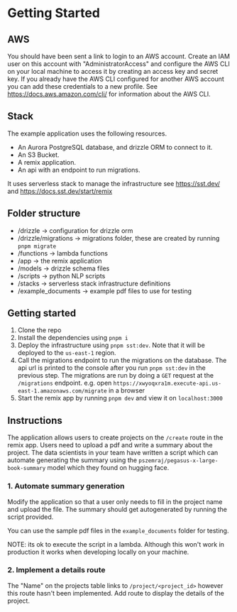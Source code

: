 # Getting Started

## AWS

You should have been sent a link to login to an AWS account. Create an IAM user on this account with "AdministratorAccess" and configure the AWS CLI on your local machine to access it by creating an access key and secret key. If you already have the AWS CLI configured for another AWS account you can add these credentials to a new profile. See https://docs.aws.amazon.com/cli/ for information about the AWS CLI.

## Stack

The example application uses the following resources.

- An Aurora PostgreSQL database, and drizzle ORM to connect to it.
- An S3 Bucket.
- A remix application.
- An api with an endpoint to run migrations.

It uses serverless stack to manage the infrastructure see https://sst.dev/ and https://docs.sst.dev/start/remix

## Folder structure

- /drizzle -> configuration for drizzle orm
- /drizzle/migrations -> migrations folder, these are created by running `pnpm migrate`
- /functions -> lambda functions
- /app -> the remix application
- /models -> drizzle schema files
- /scripts -> python NLP scripts
- /stacks -> serverless stack infrastructure definitions
- /example_documents -> example pdf files to use for testing

## Getting started

1. Clone the repo
2. Install the dependencies using `pnpm i`
3. Deploy the infrastructure using `pnpm sst:dev`. Note that it will be deployed to the `us-east-1` region.
4. Call the migrations endpoint to run the migrations on the database. The api url is printed to the console after you run `pnpm sst:dev` in the previous step. The migrations are run by doing a `GET` request at the `/migrations` endpoint. e.g. open `https://xwyoqxra1m.execute-api.us-east-1.amazonaws.com/migrate` in a browser
5. Start the remix app by running `pnpm dev` and view it on `localhost:3000`

## Instructions

The application allows users to create projects on the `/create` route in the remix app. Users need to upload a pdf and write a summary about the project. The data scientists in your team have written a script which can automate generating the summary using the `pszemraj/pegasus-x-large-book-summary` model which they found on hugging face.

### 1. Automate summary generation

Modify the application so that a user only needs to fill in the project name and upload the file. The summary should get autogenerated by running the script provided.

You can use the sample pdf files in the `example_documents` folder for testing.

NOTE: its ok to execute the script in a lambda. Although this won't work in production it works when developing locally on your machine.

### 2. Implement a details route

The "Name" on the projects table links to `/project/<project_id>` however this route hasn't been implemented. Add route to display the details of the project.

